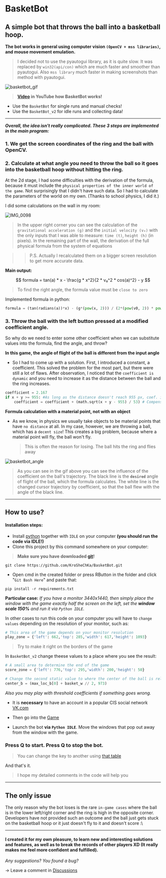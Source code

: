 # BasketBot
## A simple bot that throws the ball into a basketball hoop.

**The bot works in general using computer vision `(OpenCV + mss libraries)`, and mouse movement emulation.**

>I decided not to use the pyautogui library, as it is quite slow. It was replaced by `win32(api/con)` which are much faster and smoother than pyautogui. Also `mss library` much faster in making screenshots than method with pyautogui.

![basketbot_gif](https://github.com/KroSheChKa/BasketBot/assets/104899233/dc98a915-1dc4-47bd-a097-cf7647bf0d83)

> **[Video](https://youtu.be/pxDiq9SRecY) in YouTube how BasketBot works!**

- Use the `BasketBot` for single runs and manual checks!
- Use the `BasketBot_v2` for idle runs and collecting data!

----
**_Overall, the idea isn't really complicated. These 3 steps are implemented in the main program:_**

### 1. We get the screen coordinates of the ring and the ball with OpenCV.

### 2. Calculate at what angle you need to throw the ball so it goes into the basketball hoop without hitting the ring.

At the 2d stage, I had some difficulties with the derivation of the formula, because it must include the `physical properties of the inner world of the game`. Not surprisingly that I didn't have such data. So I had to calculate the parameters of the world on my own. (Thanks to school physics, I did it.)

I did some calculations on the wall in my room:

![IMG_0098](https://user-images.githubusercontent.com/104899233/232847993-deb48127-827f-455e-9220-8bce9557e147.jpg)
> In the upper right corner you can see the calculation of the `gravitational acceleration (g)` and the `initial velocity (v₀)` with the only inputs that I was able to measure: `time (t)`, `height (h)` (in pixels). In the remaining part of the wall, the derivation of the full physical formula from the system of equations

> > P.S. Actually I recalculated them on a bigger screen resolution to get more accurate data.

**Main output:**

$$
formula = tan(a) * x - \frac{g * x^2}{2 * v₀^2 * cos(a)^2} - y
$$
> To find the right angle, the formula value must be `close to zero`

Implemented formula in python:
```python
formula = (tan(radians(a))*x) - (g*(pow(x, 2))) / (2*(pow(v0, 2)) * pow((cos(radians(a)), 2))) - y
```

### 3. Throw the ball with the left button pressed at a modified coefficient angle.

So why do we need to enter some other coefficient when we can substitute values into the formula, find the angle, and throw?

**In this game, the angle of flight of the ball is different from the input angle**

- So I had to come up with a solution. First, I introduced a constant, a coefficient. This solved the problem for the most part, but there were still a lot of flaws. After observation, I noticed that the `coefficient is dynamic` and you need to increase it as the distance between the ball and the ring increases.

```python
coefficient = 2.167
if x + y >= 955: #As long as the distance doesn't reach 955 px, coef. is static
    coefficient = coefficient + (math.sqrt(x + y - 955) / 53) # Compensate angle
```

**Formula calculation with a material point, not with an object**

- As we know, in physics we usually take objects to be material points that have `no distance` at all. In my case, however, we are throwing a ball, which has a `decent size`! This creates a big problem, because where a material point will fly, the ball won't fly.

  > This is often the reason for losing. The ball hits the ring and flies away

![basketbot_angle](https://github.com/KroSheChKa/BasketBot/assets/104899233/2a348895-365f-4c45-a1f2-afdad140cdae)

> As you can see in the gif above you can see the influence of the coefficient on the ball's trajectory. The black line is the **`desired`** angle of flight of the ball, which the formula calculates. The white line is the changed cursor trajectory by coefficient, so that the ball flew with the angle of the black line.

----

## How to use?

#### Installation steps:

- Install [python](https://www.python.org/downloads/) together with `IDLE` on your computer **(you should run the code via IDLE!)**
- Clone this project by this command somewhere on your computer:
> **Make sure you have downloaded [git](https://git-scm.com/downloads)!**
```
git clone https://github.com/KroSheChKa/BasketBot.git
```
- Open cmd in the created folder or press RButton in the folder and click "`Git Bash Here`" and paste that:
```
pip install -r requirements.txt
```
**Particular case:** *If you have a monitor 3440x1440, then simply place the window with the game exactly half the screen on the left, set the **window scale 150%** and run it via `Python IDLE`.*

In other cases to run this code on your computer you will have to `change values` depending on the resolution of your monitor, such as:

```python 
# This area of the game depends on your monitor resolution
play_zone = {'left': 662,'top': 285,'width': 617,'height': 1093}
```
> Try to make it right on the borders of the game

In `BasketBot_v2` change theese values to a place where you see the result:
```python 
# A small area to determine the end of the game
score_zone = {'left': 776,'top': 295,'width': 200,'height': 50}
``` 
```python 
# Change the second static value to where the center of the ball is relative to the y coordinate
center_b = (max_loc_b[0] + basket_w // 2, 973)
```
*Also you may play with threshold coefficients if something goes wrong.*

- It is **necessary** to have an account in a popular CIS social network [VK.com](https://vk.com)
  
- Then go into the [Game](https://vk.com/app6657931)

- Launch the bot **via `Python IDLE`**. Move the windows that pop out away from the window with the game.

### Press Q to start. Press Q to stop the bot.
> You can change the key to another using [that table](https://learn.microsoft.com/en-us/windows/win32/inputdev/virtual-key-codes)

And that's it.
>I hope my detailed comments in the code will help you

----

## The only issue
The only reason why the bot loses is the rare `in-game cases` where the ball is in the lower left/right corner and the ring is high in the opposite corner. Developers have not provided such an outcome and the ball just gets stuck on the basketball hoop or it just doesn't fly to it and doesn't score :\

---

#### I created it for my own pleasure, to learn new and interesting solutions and features, as well as to break the records of other players XD (It really makes me feel more confident and fulfilled).


*Any suggestions? You found a bug?*

-> Leave a comment in [Discussions](https://github.com/KroSheChKa/BasketBot/discussions)
